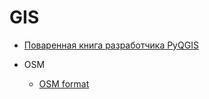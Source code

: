 ﻿
# GIS

- [Поваренная книга разработчика PyQGIS](http://docs.qgis.org/2.14/ru/docs/pyqgis_developer_cookbook/index.html)

- OSM
    - [OSM format](http://wiki.openstreetmap.org/wiki/OSM_XML)

